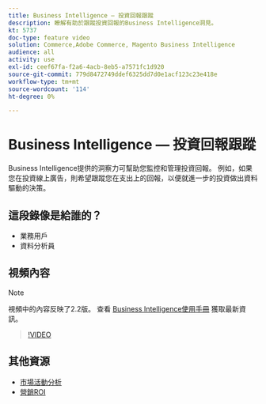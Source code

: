 ```yaml
---
title: Business Intelligence — 投資回報跟蹤
description: 瞭解有助於跟蹤投資回報的Business Intelligence洞見。
kt: 5737
doc-type: feature video
solution: Commerce,Adobe Commerce, Magento Business Intelligence
audience: all
activity: use
exl-id: ceef67fa-f2a6-4acb-8eb5-a7571fc1d920
source-git-commit: 779d8472749ddef6325dd7d0e1acf123c23e418e
workflow-type: tm+mt
source-wordcount: '114'
ht-degree: 0%

---
```


# Business Intelligence — 投資回報跟蹤

Business Intelligence提供的洞察力可幫助您監控和管理投資回報。 例如，如果您在投資線上廣告，則希望跟蹤您在支出上的回報，以便就進一步的投資做出資料驅動的決策。

## 這段錄像是給誰的？

- 業務用戶
- 資料分析員

## 視頻內容

>[!NOTE]
>
>視頻中的內容反映了2.2版。 查看 [Business Intelligence使用手冊](https://docs.magento.com/mbi/) 獲取最新資訊。

>[!VIDEO](https://video.tv.adobe.com/v/35991?quality=12&learn=on)

## 其他資源

- [市場活動分析](https://docs.magento.com/mbi/data-analyst/analysis/camp-analysis.html)
- [營銷ROI](https://docs.magento.com/mbi/data-analyst/analysis/marketing-roi.html)
